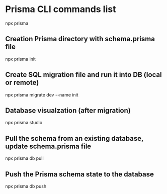 # Prisma CLI commands list

npx prisma

## Creation Prisma directory with schema.prisma file

npx prisma init

## Create SQL migration file and run it into DB (local or remote)

npx prisma migrate dev --name init

## Database visualzation (after migration)

npx prisma studio

## Pull the schema from an existing database, update schema.prisma file

npx prisma db pull

## Push the Prisma schema state to the database

npx prisma db push
